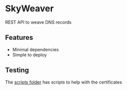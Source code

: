 # SkyWeaver
REST API to weave DNS records

## Features
* Minimal dependencies
* Simple to deploy


## Testing
The [scripts folder](https://github.com/misthios/SkyWeaver/tree/dev/scripts) has scripts to help with the certificates
